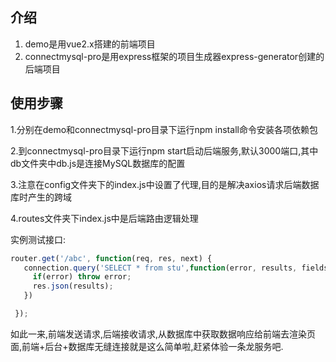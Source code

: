 ## 介绍

1. demo是用vue2.x搭建的前端项目
2. connectmysql-pro是用express框架的项目生成器express-generator创建的后端项目

## 使用步骤

1.分别在demo和connectmysql-pro目录下运行npm install命令安装各项依赖包

2.到connectmysql-pro目录下运行npm start启动后端服务,默认3000端口,其中db文件夹中db.js是连接MySQL数据库的配置

3.注意在config文件夹下的index.js中设置了代理,目的是解决axios请求后端数据库时产生的跨域

4.routes文件夹下index.js中是后端路由逻辑处理

实例测试接口:

```javascript
router.get('/abc', function(req, res, next) {
   connection.query('SELECT * from stu',function(error, results, fields) {
     if(error) throw error;
     res.json(results);
   })

 });
```

如此一来,前端发送请求,后端接收请求,从数据库中获取数据响应给前端去渲染页面,前端+后台+数据库无缝连接就是这么简单啦,赶紧体验一条龙服务吧.

